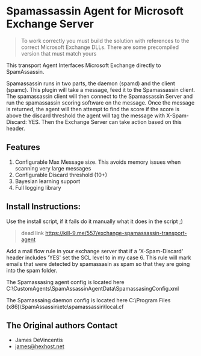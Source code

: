 Spamassassin Agent for Microsoft Exchange Server
==================

> To work correctly you must build the solution with references to 
> the correct Microsoft Exchange DLLs.
> There are some precompiled version that must match yours

This transport Agent Interfaces Microsoft Exchange directly to SpamAssassin.

Spamassassin runs in two parts, the daemon (spamd) and the client (spamc). This plugin will take a message, feed it to the Spamassassin client. The spamassassin client will then connect to the Spamassassin Server and run the spamassassin scoring software on the message. Once the message is returned, the agent will then attempt to find the score
if the score is above the discard threshold the agent will tag the message with X-Spam-Discard: YES. Then the Exchange Server can take action based on this header. 


Features
-----
1. Configurable Max Message size. This avoids memory issues when scanning very large messages
2. Configurable Discard threshold (10+)
3. Bayesian learning support 
4. Full logging library


Install Instructions:
-----
Use the install script, if it fails do it manually what it does in the script ;)
>  dead link https://kill-9.me/557/exchange-spamassassin-transport-agent

Add a mail flow rule in your exchange server that if a 'X-Spam-Discard' header includes 'YES' set the SCL level to in my case 6.
This rule will mark emails that were detected by spamassasin as spam so that they are going into the spam folder.

The Spamassasing agent config is located here
C:\CustomAgents\SpamAssassinAgentData\SpamassasingConfig.xml

The Spamassaing daemon config is located here
C:\Program Files (x86)\SpamAssassin\etc\spamassassin\local.cf

The Original authors Contact
-----
- James DeVincentis
- james@hexhost.net
